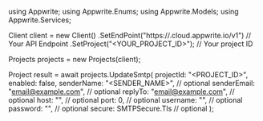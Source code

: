 using Appwrite;
using Appwrite.Enums;
using Appwrite.Models;
using Appwrite.Services;

Client client = new Client()
    .SetEndPoint("https://<REGION>.cloud.appwrite.io/v1") // Your API Endpoint
    .SetProject("<YOUR_PROJECT_ID>"); // Your project ID

Projects projects = new Projects(client);

Project result = await projects.UpdateSmtp(
    projectId: "<PROJECT_ID>",
    enabled: false,
    senderName: "<SENDER_NAME>", // optional
    senderEmail: "email@example.com", // optional
    replyTo: "email@example.com", // optional
    host: "", // optional
    port: 0, // optional
    username: "<USERNAME>", // optional
    password: "<PASSWORD>", // optional
    secure: SMTPSecure.Tls // optional
);